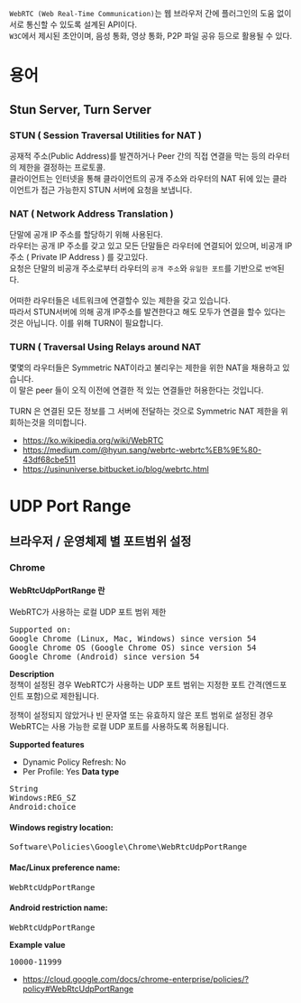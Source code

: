<code>WebRTC (Web Real-Time Communication)</code>는 웹 브라우저 간에 플러그인의 도움 없이 서로 통신할 수 있도록 설계된 API이다. </br>
<code>W3C</code>에서 제시된 초안이며, 음성 통화, 영상 통화, P2P 파일 공유 등으로 활용될 수 있다.

# 용어 #
## Stun Server, Turn Server ##
### STUN ( Session Traversal Utilities for NAT ) ###
공재적 주소(Public Address)를 발견하거나 Peer 간의 직접 연결을 막는 등의 라우터의 제한을 결정하는 프로토콜.</br>
클라이언트는 인터넷을 통해 클라이언트의 공개 주소와 라우터의 NAT 뒤에 있는 클라이언트가 접근 가능한지 STUN 서버에 요청을 보냅니다.</br>


### NAT ( Network Address Translation ) ###
단말에 공개 IP 주소를 할당하기 위해 사용된다.</br>
라우터는 공개 IP 주소를 갖고 있고 모든 단말들은 라우터에 연결되어 있으며, 비공개 IP 주소 ( Private IP Address ) 를 갖고있다.</br>
요청은 단말의 비공개 주소로부터 라우터의 <code>공개 주소</code>와 <code>유일한 포트</code>를 기반으로 <code>번역</code>된다.</br></br>
어떠한 라우터들은 네트워크에 연결할수 있는 제한을 갖고 있습니다.</br>
따라서 STUN서버에 의해 공개 IP주소를 발견한다고 해도 모두가 연결을 할수 있다는 것은 아닙니다. 이를 위해 TURN이 필요합니다.</br>

### TURN ( Traversal Using Relays around NAT ###
몇몇의 라우터들은 Symmetric NAT이라고 불리우는 제한을 위한 NAT을 채용하고 있습니다.</br>
이 말은 peer 들이 오직 이전에 연결한 적 있는 연결들만 허용한다는 것입니다.</br></br>
TURN 은 연결된 모든 정보를 그 서버에 전달하는 것으로 Symmetric NAT 제한을 위회하는것을 의미합니다.</br>

* https://ko.wikipedia.org/wiki/WebRTC
* https://medium.com/@hyun.sang/webrtc-webrtc%EB%9E%80-43df68cbe511
* https://usinuniverse.bitbucket.io/blog/webrtc.html

# UDP Port Range #
## 브라우저 / 운영체제 별 포트범위 설정 ## 
### Chrome ###
#### WebRtcUdpPortRange 란 ####
WebRTC가 사용하는 로컬 UDP 포트 범위 제한
<pre>
Supported on:
Google Chrome (Linux, Mac, Windows) since version 54
Google Chrome OS (Google Chrome OS) since version 54
Google Chrome (Android) since version 54
</pre>
**Description**</br>
정책이 설정된 경우 WebRTC가 사용하는 UDP 포트 범위는 지정한 포트 간격(엔드포인트 포함)으로 제한됩니다.

정책이 설정되지 않았거나 빈 문자열 또는 유효하지 않은 포트 범위로 설정된 경우 WebRTC는 사용 가능한 로컬 UDP 포트를 사용하도록 허용됩니다.

**Supported features**</br>
* Dynamic Policy Refresh: No
* Per Profile: Yes
**Data type**</br>
<pre>
String
Windows:REG_SZ
Android:choice
</pre>

#### Windows registry location: ####
<pre>
Software\Policies\Google\Chrome\WebRtcUdpPortRange
</pre>

#### Mac/Linux preference name: ####
<pre>
WebRtcUdpPortRange
</pre>
#### Android restriction name: ####
<pre>
WebRtcUdpPortRange
</pre>
**Example value**</br>
<pre>
10000-11999
</pre>
* https://cloud.google.com/docs/chrome-enterprise/policies/?policy#WebRtcUdpPortRange
